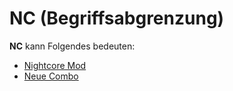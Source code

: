 # NC (Begriffsabgrenzung)

**NC** kann Folgendes bedeuten:

- [Nightcore Mod](/wiki/Game_modifier/Nightcore)
- [Neue Combo](/wiki/Beatmapping/New_combo)
